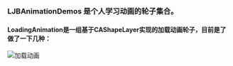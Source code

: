 ### LJBAnimationDemos 是个人学习动画的轮子集合。
#### LoadingAnimation是一组基于CAShapeLayer实现的加载动画轮子，目前是了做了一下几种：
![加载动画](https://github.com/ljunb/LJBAnimationDemos/raw/master/animation.gif)
